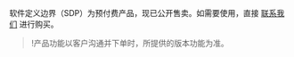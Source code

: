 
软件定义边界（SDP）为预付费产品，现已公开售卖。如需要使用，直接 [联系我们](https://cloud.tencent.com/act/event/connect-service) 进行购买。
>!产品功能以客户沟通并下单时，所提供的版本功能为准。
